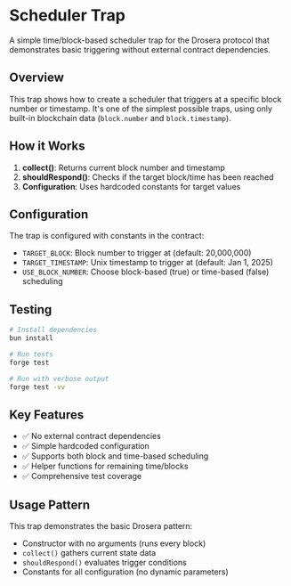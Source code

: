 # Scheduler Trap

A simple time/block-based scheduler trap for the Drosera protocol that demonstrates basic triggering without external contract dependencies.

## Overview

This trap shows how to create a scheduler that triggers at a specific block number or timestamp. It's one of the simplest possible traps, using only built-in blockchain data (`block.number` and `block.timestamp`).

## How it Works

1. **collect()**: Returns current block number and timestamp
2. **shouldRespond()**: Checks if the target block/time has been reached
3. **Configuration**: Uses hardcoded constants for target values

## Configuration

The trap is configured with constants in the contract:

- `TARGET_BLOCK`: Block number to trigger at (default: 20,000,000)
- `TARGET_TIMESTAMP`: Unix timestamp to trigger at (default: Jan 1, 2025)
- `USE_BLOCK_NUMBER`: Choose block-based (true) or time-based (false) scheduling

## Testing

```bash
# Install dependencies
bun install

# Run tests
forge test

# Run with verbose output
forge test -vv
```

## Key Features

- ✅ No external contract dependencies
- ✅ Simple hardcoded configuration
- ✅ Supports both block and time-based scheduling
- ✅ Helper functions for remaining time/blocks
- ✅ Comprehensive test coverage

## Usage Pattern

This trap demonstrates the basic Drosera pattern:
- Constructor with no arguments (runs every block)
- `collect()` gathers current state data
- `shouldRespond()` evaluates trigger conditions
- Constants for all configuration (no dynamic parameters)